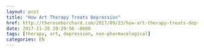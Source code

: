 ```yaml
---
layout: post
title: "How Art Therapy Treats Depression"
href: http://thereseborchard.com/2017/09/23/how-art-therapy-treats-depression/
date: 2017-11-20 20:29:56 -0600
tags: [therapy, art, depression, non-pharmacological]
categories: EN
---
```

